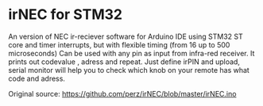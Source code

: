 # irNEC for STM32 

An version of NEC ir-reciever software for Arduino IDE using STM32 ST core and timer interrupts, but with flexible timing (from 16 up to 500 microseconds)
Can be used with any pin as input from infra-red receiver.
It prints out codevalue , adress and  repeat.
Just define irPIN and upload, serial monitor will help you to check which knob on your remote has what code and adress.

Original source: https://github.com/perz/irNEC/blob/master/irNEC.ino
